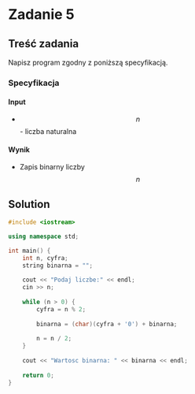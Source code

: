 # Zadanie 5

## Treść zadania

Napisz program zgodny z poniższą specyfikacją.

### Specyfikacja

#### Input

* $$n$$ - liczba naturalna

#### Wynik

* Zapis binarny liczby $$n$$

## Solution

```cpp
#include <iostream>

using namespace std;

int main() {
    int n, cyfra;
    string binarna = "";
    
    cout << "Podaj liczbe:" << endl;
    cin >> n;
    
    while (n > 0) {
        cyfra = n % 2;
        
        binarna = (char)(cyfra + '0') + binarna;
        
        n = n / 2;
    }
    
    cout << "Wartosc binarna: " << binarna << endl;
    
    return 0;
}
```
